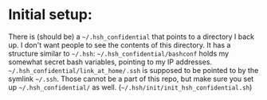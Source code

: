 # Initial setup:

There is (should be) a `~/.hsh_confidential` that points to a directory I back
up. I don't want people to see the contents of this directory. It has a
structure similar to `~/.hsh`: `~/.hsh_confidential/bashconf` holds my somewhat
secret bash variables, pointing to my IP addresses.
`~/.hsh_confidential/link_at_home/.ssh` is supposed to be pointed to by the
symlink `~/.ssh`. Those cannot be a part of this repo, but make sure you set up
`~/.hsh_confidential/` as well. (`~/.hsh/init/init_hsh_confidential.sh`)
